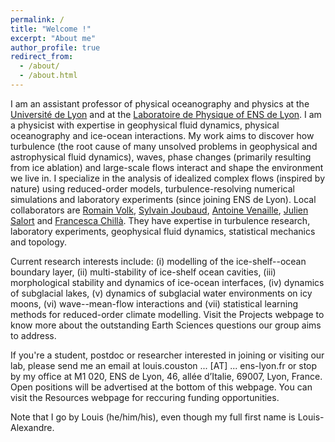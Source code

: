 ```yaml
---
permalink: /
title: "Welcome !"
excerpt: "About me"
author_profile: true
redirect_from: 
  - /about/
  - /about.html
---
```


I am an assistant professor of physical oceanography and physics at the [Université de Lyon](https://fst-physique.univ-lyon1.fr/) and at the [Laboratoire de Physique of ENS de Lyon](http://www.ens-lyon.fr/PHYSIQUE). I am a physicist with expertise in geophysical fluid dynamics, physical oceanography and ice-ocean interactions. My work aims to discover how turbulence (the root cause of many unsolved problems in geophysical and astrophysical fluid dynamics), waves, phase changes (primarily resulting from ice ablation) and large-scale flows interact and shape the environment we live in. I specialize in the analysis of idealized complex flows (inspired by nature) using reduced-order models, turbulence-resolving numerical simulations and laboratory experiments (since joining ENS de Lyon). Local collaborators are [Romain Volk](http://perso.ens-lyon.fr/romain.volk/), [Sylvain Joubaud](http://perso.ens-lyon.fr/sylvain.joubaud/), [Antoine Venaille](http://perso.ens-lyon.fr/antoine.venaille/), [Julien Salort](https://www.juliensalort.org/en/) and [Francesca Chillà](http://www.ens-lyon.fr/PHYSIQUE/presentation/annuaire/chilla-francesca). They have expertise in turbulence research, laboratory experiments, geophysical fluid dynamics, statistical mechanics and topology.

Current research interests include: (i) modelling of the ice-shelf--ocean boundary layer, (ii) multi-stability of ice-shelf ocean cavities, (iii) morphological stability and dynamics of ice-ocean interfaces, (iv) dynamics of subglacial lakes, (v) dynamics of subglacial water environments on icy moons, (vi) wave--mean-flow interactions and (vii) statistical learning methods for reduced-order climate modelling. Visit the Projects webpage to know more about the outstanding Earth Sciences questions our group aims to address. 

If you're a student, postdoc or researcher interested in joining or visiting our lab, please send me an email at louis.couston ... [AT] ... ens-lyon.fr or stop by my office at M1 020, ENS de Lyon, 46, allée d’Italie, 69007, Lyon, France. Open positions will be advertised at the bottom of this webpage. You can visit the Resources webpage for reccuring funding opportunities. 

Note that I go by Louis (he/him/his), even though my full first name is Louis-Alexandre.








<!-- ![Graphical abstract of our last paper](/images/graphical_abstract.jpg) -->


